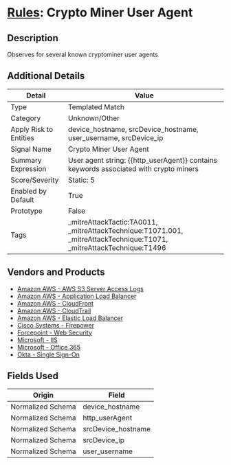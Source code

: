 # [Rules](README.md): Crypto Miner User Agent

## Description
Observes for several known cryptominer user agents

## Additional Details
|Detail|Value|
|----|----|
|Type|Templated Match|
|Category|Unknown/Other|
|Apply Risk to Entities|device_hostname, srcDevice_hostname, user_username, srcDevice_ip|
|Signal Name|Crypto Miner User Agent|
|Summary Expression|User agent string: {{http_userAgent}} contains keywords associated with crypto miners|
|Score/Severity|Static: 5|
|Enabled by Default|True|
|Prototype|False|
|Tags|_mitreAttackTactic:TA0011, _mitreAttackTechnique:T1071.001, _mitreAttackTechnique:T1071, _mitreAttackTechnique:T1496|
## Vendors and Products
- [Amazon AWS - AWS S3 Server Access Logs](../products/41f70c6e-18a9-462c-a04d-4edc7baead7a.md)
- [Amazon AWS - Application Load Balancer](../products/5bb9e0b3-8d57-4b10-8952-0b6ffe91b599.md)
- [Amazon AWS - CloudFront](../products/44f07c08-c2ad-4a95-a058-1d0737ff90db.md)
- [Amazon AWS - CloudTrail](../products/033624b0-218e-4dcb-b93f-0f1fb1806c56.md)
- [Amazon AWS - Elastic Load Balancer](../products/59a3cd41-b6d2-4ab7-a0ff-6d5abd14ac43.md)
- [Cisco Systems - Firepower](../products/da9e05a5-3fd3-46a7-a107-ae03c01e3f5a.md)
- [Forcepoint - Web Security](../products/e90edc67-68d4-4d67-82f6-4524f94b59bb.md)
- [Microsoft - IIS](../products/fca8785d-4823-4442-86b2-8acbaa176da4.md)
- [Microsoft - Office 365](../products/d3ed003d-5ddd-4c7a-bea5-63eae6311833.md)
- [Okta - Single Sign-On](../products/51278354-d6b5-4c8e-a8fd-8197df334e67.md)


## Fields Used

|Origin|Field|
|----|----|
|Normalized Schema|device_hostname|
|Normalized Schema|http_userAgent|
|Normalized Schema|srcDevice_hostname|
|Normalized Schema|srcDevice_ip|
|Normalized Schema|user_username|


